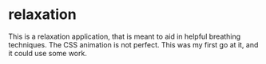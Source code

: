 # relaxation
This is a relaxation application, that is meant to aid in helpful breathing techniques. 
The CSS animation is not perfect. This was my first go at it, and it could use some work.
